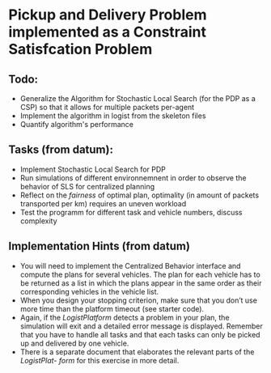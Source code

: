 # Pickup and Delivery Problem implemented as a Constraint Satisfcation Problem



## Todo:

* Generalize the Algorithm for Stochastic Local Search (for the PDP as a CSP) so that it allows for multiple packets per-agent
* Implement the algorithm in logist from the skeleton files
* Quantify algorithm's performance

## Tasks (from datum):

* Implement Stochastic Local Search for PDP
* Run simulations of different environnemnent in order to observe the behavior of SLS for centralized planning
* Reflect on the *fairness* of optimal plan, optimality (in amount of packets transported per km) requires an uneven workload
* Test the programm for different task and vehicle numbers, discuss complexity

## Implementation Hints (from datum)

* You will need to implement the Centralized Behavior interface and compute the plans for several vehicles. The plan for each vehicle has to be returned as a list in which the plans appear in the same order as their corresponding vehicles in the vehicle list. 
* When you design your stopping criterion, make sure that you don’t use more time than the platform timeout (see starter code). 
* Again, if the *LogistPlatform* detects a problem in your plan, the simulation will exit and a detailed error message is displayed. Remember that you have to handle all tasks and that each tasks can only be picked up and delivered by one vehicle.
* There is a separate document that elaborates the relevant parts of the *LogistPlat- form* for this exercise in more detail.


